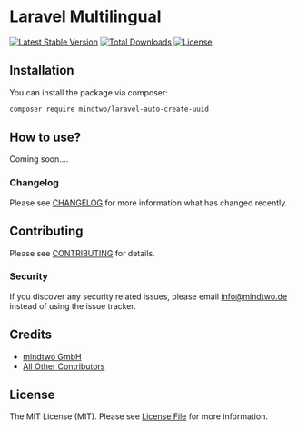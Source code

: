 # Laravel Multilingual
[![Latest Stable Version](https://poser.pugx.org/mindtwo/laravel-auto-create-uuid/v/stable)](https://packagist.org/packages/mindtwo/laravel-auto-create-uuid)
[![Total Downloads](https://poser.pugx.org/mindtwo/laravel-auto-create-uuid/downloads)](https://packagist.org/packages/mindtwo/laravel-auto-create-uuid)
[![License](https://poser.pugx.org/mindtwo/laravel-auto-create-uuid/license)](https://packagist.org/packages/mindtwo/laravel-auto-create-uuid)

## Installation

You can install the package via composer:

```bash
composer require mindtwo/laravel-auto-create-uuid
```

## How to use?

Coming soon....

### Changelog

Please see [CHANGELOG](CHANGELOG.md) for more information what has changed recently.

## Contributing

Please see [CONTRIBUTING](CONTRIBUTING.md) for details.

### Security

If you discover any security related issues, please email info@mindtwo.de instead of using the issue tracker.

## Credits

- [mindtwo GmbH](https://github.com/mindtwo)
- [All Other Contributors](../../contributors)

## License

The MIT License (MIT). Please see [License File](LICENSE.md) for more information.
 
